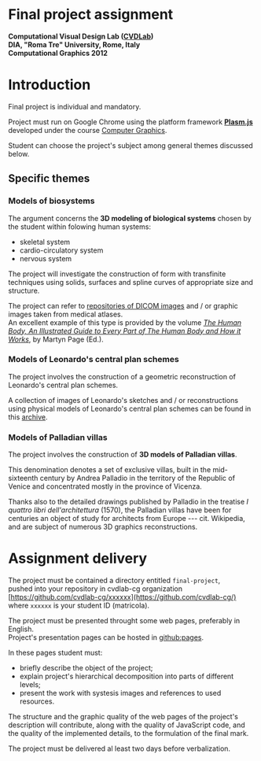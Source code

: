 # Final project assignment
**Computational Visual Design Lab ([CVDLab](https://github.com/cvd-lab))**  
**DIA, "Roma Tre" University, Rome, Italy**  
**Computational Graphics 2012**  

# Introduction

Final project is individual and mandatory.  

Project must run on Google Chrome using the platform framework **[Plasm.js](https://github.com/cvdlab/plasm.js)** developed under the course [Computer Graphics](http://www.dia.uniroma3.it/~paoluzzi/web/did/graficacomp/2012/).  

Student can choose the project's subject among general themes discussed below.  


## Specific themes

### Models of biosystems

The argument concerns the **3D modeling of biological systems** chosen by the student within folowing human systems: 

- skeletal system
- cardio-circulatory system
- nervous system

The project will investigate the construction of form with transfinite techniques using  solids, surfaces and spline curves of appropriate size and structure.  

The project can refer to [repositories of DICOM images](https://github.com/cvdlab-bio/web3d) and / or graphic images taken from medical atlases.   
An excellent example of this type is provided by the volume *[The Human Body, An Illustrated Guide to Every Part of The Human Body and How it Works](http://us.dk.com/nf/Book/BookDisplay/0,,9780789479884,00.html?strSrchSql=Human+Body/The_Human_Body_Martyn_Page)*, by Martyn Page (Ed.).


### Models of Leonardo's central plan schemes

The project involves the construction of a geometric reconstruction of Leonardo's central plan schemes.   

A collection of images of Leonardo's sketches and / or reconstructions using physical models of Leonardo's central plan schemes can be found in this [archive](http://www.dia.uniroma3.it/~paoluzzi/web/did/graficacomp/2010/doc/leonardo.zip).


### Models of Palladian villas

The project involves the construction of **3D models of Palladian villas**.  

This denomination denotes a set of exclusive villas, built in the mid-sixteenth century by Andrea Palladio in the territory of the Republic of Venice and concentrated mostly in the province of Vicenza.  

Thanks also to the detailed drawings published by Palladio in the treatise *I quattro libri dell'architettura* (1570), the Palladian villas have been for centuries an object of study for architects from Europe --- cit. Wikipedia, and are subject of numerous 3D graphics reconstructions.


# Assignment delivery

The project must be contained a directory entitled `final-project`,  
pushed into your repository in cvdlab-cg organization [https://github.com/cvdlab-cg/xxxxxx](https://github.com/cvdlab-cg/)  
where `xxxxxx` is your student ID (matricola).

The project must be presented throught some web pages, preferably in English.  
Project's presentation pages can be hosted in [github:pages](http://pages.github.com/).

In these pages student must:

- briefly describe the object of the project;
- explain project's hierarchical decomposition into parts of different levels;
- present the work with systesis images and references to used resources.  

The structure and the graphic quality of the web pages of the project's description will contribute, along with the quality of JavaScript code, and the quality of the implemented details, to the formulation of the final mark.  

The project must be delivered al least two days before verbalization.  